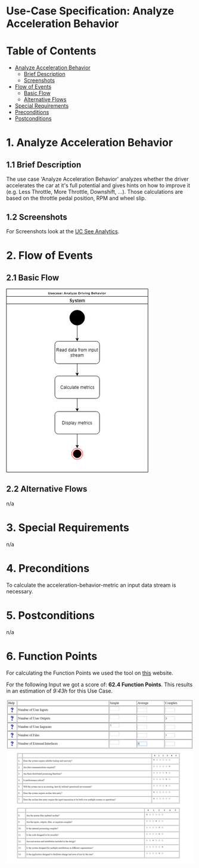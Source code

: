 # Use-Case Specification: Analyze Acceleration Behavior

# Table of Contents
- [Analyze Acceleration Behavior](#1-analyze-acceleration-behavior)
    - [Brief Description](#11-brief-description)
    - [Screenshots](#12-screenshots)
- [Flow of Events](#2-flow-of-events)
    - [Basic Flow](#21-basic-flow)
    - [Alternative Flows](#22-alternative-flows)
- [Special Requirements](#3-special-requirements)
- [Preconditions](#4-preconditions)
- [Postconditions](#5-postconditions)

# 1. Analyze Acceleration Behavior
## 1.1 Brief Description
The use case 'Analyze Acceleration Behavior' analyzes whether the driver accelerates the car at it's full potential and gives hints on how to improve it (e.g. Less Throttle, More Throttle, Downshift, ...).
Those calculations are based on the throttle pedal position, RPM and wheel slip.

## 1.2 Screenshots
For Screenshots look at the [UC See Analytics](../UC_SeeAnalytics/UC_SeeAnalytics.MD).

# 2. Flow of Events
## 2.1 Basic Flow
![Analyze Acceleration Behavior UML](UML.png "UML")

## 2.2 Alternative Flows
n/a

# 3. Special Requirements
n/a

# 4. Preconditions
To calculate the acceleration-behavior-metric an input data stream is necessary.

# 5. Postconditions
n/a

# 6. Function Points
For calculating the Function Points we used the tool on [this](http://groups.umd.umich.edu/cis/course.des/cis375/projects/fp99/main.html) website.

For the following Input we got a score of: **62.4 Function Points**.
This results in an estimation of *9:43h* for this Use Case.

![Analyze Acceleration Behavior Input](AnalyzeAccelerationBehaviorInput.png "Function Point Calculation Input")
![Analyze Acceleration Behavior Questions](AnalyzeAccelerationBehaviorQuestions.jpg "Function Point Calculation Questions")

